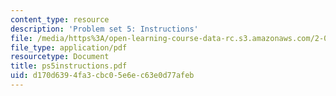 ```yaml
---
content_type: resource
description: 'Problem set 5: Instructions'
file: /media/https%3A/open-learning-course-data-rc.s3.amazonaws.com/2-082-ship-structural-analysis-design-13-122-spring-2003/d170d6394fa3cbc05e6ec63e0d77afeb_ps5instructions.pdf
file_type: application/pdf
resourcetype: Document
title: ps5instructions.pdf
uid: d170d639-4fa3-cbc0-5e6e-c63e0d77afeb
---
```

